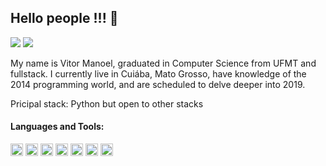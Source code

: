 ## Hello people !!! 👋
<div>
<a href = "vmanoel_silva@outlook.com"><img src="https://img.shields.io/badge/Gmail-D14836?style=for-the-badge&logo=gmail&logoColor=white" target="_blank"></a>
<a href="https://www.linkedin.com/in/vitor-m-a-silva/" target="_blank"><img src="https://img.shields.io/badge/-LinkedIn-%230077B5?style=for-the-badge&logo=linkedin&logoColor=white" target="_blank"></a>   
</div>


My name is Vitor Manoel, graduated in Computer Science from UFMT and fullstack.
I currently live in Cuiába, Mato Grosso, have knowledge of the 2014 programming world, and are scheduled to delve deeper into 2019.


Pricipal stack: Python but open to other stacks


#### Languages and Tools:



<div>
<img src="https://cdn.jsdelivr.net/gh/devicons/devicon/icons/linux/linux-original.svg" width="20" height="20"/>
<img src="https://cdn.jsdelivr.net/gh/devicons/devicon/icons/python/python-original.svg" width="20" height="20"/>
<img src="https://cdn.jsdelivr.net/gh/devicons/devicon/icons/html5/html5-original.svg" width="20" height="20"/>
<img src="https://cdn.jsdelivr.net/gh/devicons/devicon/icons/css3/css3-original.svg" width="20" height="20"/>
<img src="https://cdn.jsdelivr.net/gh/devicons/devicon/icons/bootstrap/bootstrap-original.svg" width="20" height="20"/>
<img src="https://cdn.jsdelivr.net/gh/devicons/devicon/icons/git/git-original.svg" width="20" height="20"/>
<img src="https://cdn.jsdelivr.net/gh/devicons/devicon/icons/react/react-original.svg" width="20" height="20"/>
</div>
